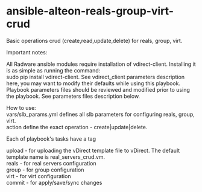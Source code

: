 # ansible-alteon-reals-group-virt-crud
Basic operations crud (create,read,update,delete) for reals, group, virt.

Important notes:

All Radware ansible modules require installation of vdirect-client. Installing it is as simple as running the command: </br>
sudo pip install vdirect-client. See vdirect_client parameters description here, you may want to modify their defaults while using this playbook.
Playbook parameters files should be reviewed and modified prior to using the playbook. See parameters files description below.

How to use:</br>
vars/slb_params.yml defines all slb parameters for configuring reals, group, virt. </br>
action define the exact operation - create|update|delete.</br>

Each of playbook's tasks have a tag</br>

upload - for uploading the vDirect template file to vDirect. The default template name is real_servers_crud.vm.</br>
reals - for real servers configuration</br>
group - for group  configuration</br>
virt - for virt  configuration</br>
commit - for apply/save/sync changes</br>
